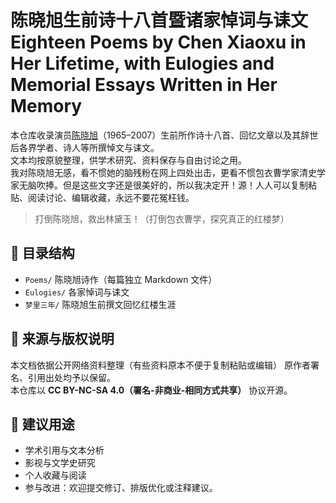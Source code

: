 # 陈晓旭生前诗十八首暨诸家悼词与诔文 Eighteen Poems by Chen Xiaoxu in Her Lifetime, with Eulogies and Memorial Essays Written in Her Memory 
本仓库收录演员[陈晓旭](https://baike.baidu.com/item/%E9%99%88%E6%99%93%E6%97%AD/961154)（1965–2007）生前所作诗十八首、回忆文章以及其辞世后各界学者、诗人等所撰悼文与诔文。  
文本均按原貌整理，供学术研究、资料保存与自由讨论之用。
<br>我对陈晓旭无感，看不惯她的脑残粉在网上四处出击，更看不惯包衣曹学家清史学家无脑吹捧。但是这些文字还是很美好的，所以我决定开！源！人人可以复制粘贴、阅读讨论、编辑收藏，永远不要花冤枉钱。

> 打倒陈晓旭，救出林黛玉！（打倒包衣曹学，探究真正的红楼梦）

## 📂 目录结构
- `Poems/` 陈晓旭诗作（每篇独立 Markdown 文件）
- `Eulogies/` 各家悼词与诔文
- `梦里三年/` 陈晓旭生前撰文回忆红楼生涯

## 🔖 来源与版权说明
本文档依据公开网络资料整理（有些资料原本不便于复制粘贴或编辑）
原作者署名、引用出处均予以保留。  
本仓库以 **CC BY-NC-SA 4.0（署名-非商业-相同方式共享）** 协议开源。

## 💬 建议用途
- 学术引用与文本分析  
- 影视与文学史研究  
- 个人收藏与阅读  
- 参与改进：欢迎提交修订、排版优化或注释建议。
